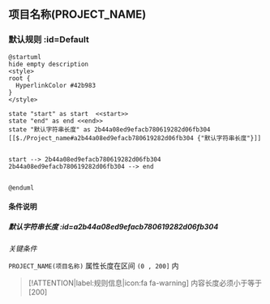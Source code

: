 ## 项目名称(PROJECT_NAME) <!-- {docsify-ignore-all} -->

   

### 默认规则 :id=Default

```plantuml
@startuml
hide empty description
<style>
root {
  HyperlinkColor #42b983
}
</style>

state "start" as start  <<start>>
state "end" as end <<end>>
state "默认字符串长度" as 2b44a08ed9efacb780619282d06fb304 [[$./Project_name#a2b44a08ed9efacb780619282d06fb304 {"默认字符串长度"}]]


start --> 2b44a08ed9efacb780619282d06fb304 
2b44a08ed9efacb780619282d06fb304 --> end 


@enduml
```

#### 条件说明

##### 默认字符串长度 :id=a2b44a08ed9efacb780619282d06fb304


*关键条件*


`PROJECT_NAME(项目名称)` 属性长度在区间 `(0 , 200]` 内

> [!ATTENTION|label:规则信息|icon:fa fa-warning]
> 内容长度必须小于等于[200]







